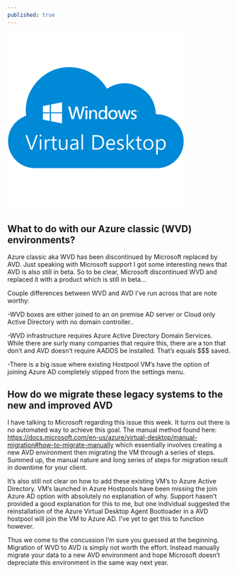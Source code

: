 ```yaml
---
published: true
---
```

![AVD Classic](https://github.com/nomoretorgo/nomoretorgo.github.io/blob/master/_posts/avd-classic.png?raw=true)


## What to do with our Azure classic (WVD) environments?

Azure classic aka WVD has been discontinued by Microsoft replaced by AVD.  Just speaking with Microsoft support I got some interesting news that AVD is also still in beta.  So to be clear, Microsoft discontinued WVD and replaced it with a product which is still in beta...   

Couple differences between WVD and AVD I’ve run across that are note worthy: 

-WVD boxes are either joined to an on premise AD server or Cloud only Active Directory with no domain controller..

-WVD infrastructure requires Azure Active Directory Domain Services.  While there are surly many companies that require this, there are a ton that don’t and AVD doesn’t require AADDS be installed.  That’s equals $$$ saved.

-There is a big issue where existing Hostpool VM’s have the option of joining Azure AD completely stipped from the settings menu. 

## How do we migrate these legacy systems to the new and improved AVD

I have talking to Microsoft regarding this issue this week.  It turns out there is no automated way to achieve this goal.  The manual method found here: https://docs.microsoft.com/en-us/azure/virtual-desktop/manual-migration#how-to-migrate-manually which essentially involves creating a new AVD environment then migrating the VM through a series of steps.  Summed up, the manual nature and long series of steps for migration result in downtime for your client.  

It’s also still not clear on how to add these existing VM’s to Azure Active Directory.  VM’s launched in Azure Hostpools have been missing the join Azure AD option with absolutely no explanation of why.  Support hasen’t provided a good explanation for this to me, but one individual suggested the reinstallation of the Azure Virtual Desktop Agent Bootloader in a AVD hostpool will join the VM to Azure AD.  I’ve yet to get this to function however.

Thus we come to the concussion I’m sure you guessed at the beginning.  Migration of WVD to AVD is simply not worth the effort.   Instead manually migrate your data to a new AVD environment and hope Microsoft doesn’t depreciate this environment in the same way next year.
